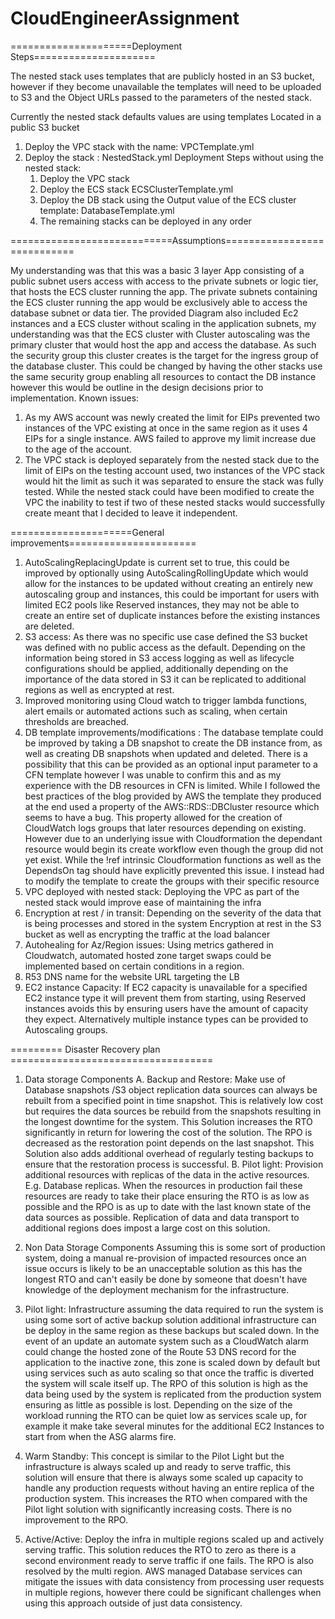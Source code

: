 
# CloudEngineerAssignment
=====================Deployment Steps=====================

The nested stack uses templates that are publicly hosted in an S3 bucket, however if they become unavailable the templates will need to be uploaded to S3 and the Object URLs passed to the parameters of the nested stack. 

Currently the nested stack defaults values are using templates Located in a public S3 bucket 
1. Deploy the VPC stack with the name: VPCTemplate.yml
2. Deploy the stack : NestedStack.yml
    Deployment Steps without using the nested stack:
    1. Deploy the VPC stack 
    2. Deploy the ECS stack ECSClusterTemplate.yml
    3. Deploy the DB stack using the Output value of the ECS cluster template: DatabaseTemplate.yml
    4. The remaining stacks can be deployed in any order 

============================Assumptions============================

My understanding was that this was a basic 3 layer App consisting of a public subnet users access with access to the private subnets or logic tier, that hosts the ECS cluster running the app. The private subnets containing the ECS cluster running the app would be exclusively able to access the database subnet or data tier. The provided Diagram also included Ec2 instances and a ECS cluster without scaling in the application subnets, my understanding was that the ECS cluster with Cluster autoscaling was the primary cluster that would host the app and access the database. As such the security group this cluster creates is the target for the ingress group of the database cluster. This could be changed by having the other stacks use the same security group enabling all resources to contact the DB instance however this would be outline in the design decisions prior to implementation. 
Known issues: 
1. As my AWS account was newly created the limit for EIPs prevented two instances of the VPC existing at once in the same region as it uses 4 EIPs for a single instance. AWS failed to approve my limit increase due to the age of the account. 
2. The VPC stack is deployed separately from the nested stack due to the limit of EIPs on the testing account used, two instances of the VPC stack would hit the limit as such it was separated to ensure the stack was fully tested. While the nested stack could have been modified to create the VPC the inability to test if two of these nested stacks would successfully create meant that I decided to leave it independent. 

=====================General improvements======================

1. AutoScalingReplacingUpdate is current set to true, this could be improved by optionally using   AutoScalingRollingUpdate which would allow for the instances to be updated without creating an entirely new autoscaling group and instances, this could be important for users with limited EC2 pools like Reserved instances, they may not be able to create an entire set of duplicate instances before the existing instances are deleted.  
2. S3 access: As there was no specific use case defined the S3 bucket was defined with no public access as the default. Depending on the information being stored in S3 access logging as well as lifecycle configurations should be applied, additionally depending on the importance of the data stored in S3 it can be replicated to additional regions as well as encrypted at rest. 
3. Improved monitoring using Cloud watch to trigger lambda functions, alert emails or automated actions such as scaling, when certain thresholds are breached. 
4. DB template improvements/modifications : The database template could be improved by taking a DB snapshot to create the DB instance from, as well as creating DB snapshots when updated and deleted. There is a possibility that this can be provided as an optional input parameter to a CFN template however I was unable to confirm this and as my experience with the DB resources in CFN is limited. 
While I followed the best practices of the blog provided by AWS the template they produced at the end used a property of the AWS::RDS::DBCluster resource which seems to have a bug. This property allowed for the creation of CloudWatch logs groups that later resources depending on existing. However due to an underlying issue with Cloudformation the dependant resource would begin its create workflow even though the group did not yet exist. While the !ref intrinsic Cloudformation functions as well as the DependsOn tag should have explicitly prevented this issue. I instead had to modify the template to create the groups with their specific resource 
4. VPC deployed with nested stack: Deploying the VPC as part of the nested stack would improve ease of maintaining the infra
5. Encryption at rest / in transit: Depending on the severity of the data that is being processes and stored in the system Encryption at rest in the S3 bucket as well as encrypting the traffic at the load balancer 
6. Autohealing for Az/Region issues: Using metrics gathered in Cloudwatch, automated hosted zone target swaps could be implemented based on certain conditions in a region. 
7. R53 DNS name for the website URL targeting the LB 
8. EC2 instance Capacity: If EC2 capacity is unavailable for a specified EC2 instance type it will prevent them from starting, using Reserved instances avoids this by ensuring users have the amount of capacity they expect. Alternatively multiple instance types can be provided to Autoscaling groups. 

========= Disaster Recovery plan ===================================

1. Data storage Components 
    A. Backup and Restore: Make use of Database snapshots /S3 object replication data sources can always be rebuilt from a specified point in time snapshot. This is relatively low cost but requires the data sources be rebuild from the snapshots resulting in the longest downtime for the system. This Solution increases the RTO significantly in return for lowering the cost of the solution. The RPO is decreased as the restoration point depends on the last snapshot. This Solution also adds additional overhead of regularly testing backups to ensure that the restoration process is successful. 
    B. Pilot light: Provision additional resources with replicas of the data in the active resources. E.g. Database replicas. When the resources in production fail these resources are ready to take their place ensuring the RTO is as low as possible and the RPO is as up to date with the last known state of the data sources as possible. Replication of data and data transport to additional regions does impost a large cost on this solution. 
2. Non Data Storage Components 
Assuming this is some sort of production system, doing a manual re-provision of impacted resources once an issue occurs is likely to be an unacceptable solution as this has the longest RTO and can't easily be done by someone that doesn't have knowledge of the deployment mechanism for the infrastructure.  
1. Pilot light: Infrastructure assuming the data required to run the system is using some sort of active backup solution additional infrastructure can be deploy in the same region as these backups but scaled down. In the event of an update an automate system such as a CloudWatch alarm could change the hosted zone of the Route 53 DNS record for the application to the inactive zone, this zone is scaled  down by default but using services such as auto scaling so that once the traffic is diverted the system will scale itself up. The RPO of this solution is high as the data being used by the system is replicated from the production system ensuring as little as possible is lost. Depending on the size of the workload running the RTO can be quiet low as services scale up, for example it make take several minutes for the additional EC2 Instances to start from when the ASG alarms fire. 
     
2. Warm Standby: This concept is similar to the Pilot Light but the infrastructure is always scaled up and ready to serve traffic, this solution will ensure that there is always some scaled up capacity to handle any production requests without having an entire replica of the production system. This increases the RTO when compared with the Pilot light solution with significantly increasing costs. There is no improvement to the RPO.
    
    
3. Active/Active: Deploy the infra in multiple regions scaled up and actively serving traffic. This solution reduces the RTO to zero as there is a second environment ready to serve traffic if one fails. The RPO is also resolved by the multi region. AWS managed Database services can mitigate the issues with data consistency from processing user requests in multiple regions, however there could be significant challenges when using this approach outside of just data consistency. 
